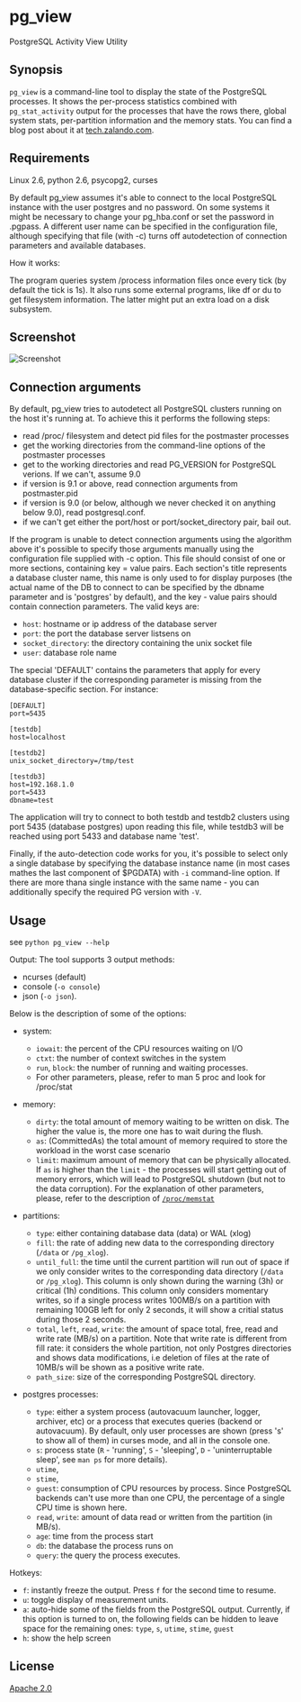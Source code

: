 pg_view
=======

PostgreSQL Activity View Utility

Synopsis
---------

`pg_view` is a command-line tool to display the state of the PostgreSQL processes.
It shows the per-process statistics combined with `pg_stat_activity` output for the processes
that have the rows there, global system stats, per-partition information and the memory stats.
You can find a blog post about it at [tech.zalando.com](http://tech.zalando.com/getting-a-quick-view-of-your-postgresql-stats/).

Requirements
------------

Linux 2.6, python 2.6, psycopg2, curses

By default pg_view assumes it's able to connect to the local PostgreSQL instance with the user postgres and no password. On some systems it might be necessary to change your pg_hba.conf or set the password in .pgpass. A different user name can be specified in the configuration file, although specifying that file (with -c) turns off autodetection of connection parameters and available databases.

How it works:

The program queries system /process information files once every tick (by default the tick is 1s). It also
runs some external programs, like df or du to get filesystem information. The latter might put an extra
load on a disk subsystem.

Screenshot
-----------
![Screenshot](https://raw.github.com/zalando/pg_view/master/images/pg_view_screenshot.png "pg_view screenshot")

Connection arguments
--------------------

By default, pg_view tries to autodetect all PostgreSQL clusters running on the host it's running at. To achieve
this it performs the following steps:

* read /proc/ filesystem and detect pid files for the postmaster processes
* get the working directories from the command-line options of the postmaster processes
* get to the working directories and read PG_VERSION for PostgreSQL verions. If we can't, assume 9.0
* if version is 9.1 or above, read connection arguments from postmaster.pid
* if version is 9.0 (or below, although we never checked it on anything below 9.0), read postgresql.conf.
* if we can't get either the port/host or port/socket_directory pair, bail out.

If the program is unable to detect connection arguments using the algorithm above it's possible to specify
those arguments manually using the configuration file supplied with -c option. This file should consist of
one or more sections, containing key = value pairs. Each section's title represents a database cluster name,
this name is only used to for display purposes (the actual name of the DB to connect to can be specified by the dbname parameter and is 'postgres' by default), and the key - value pairs should contain connection parameters. The valid keys are:

* `host`:             hostname or ip address of the database server
* `port`:             the port the database server listsens on
* `socket_directory`: the directory containing the unix socket file
* `user`:             database role name

The special 'DEFAULT' contains the parameters that apply for every database cluster if the corresponding parameter
is missing from the database-specific section. For instance:

    [DEFAULT]
    port=5435
    
    [testdb]
    host=localhost
    
    [testdb2]
    unix_socket_directory=/tmp/test
    
    [testdb3]
    host=192.168.1.0
    port=5433
    dbname=test

The application will try to connect to both testdb and testdb2 clusters using port 5435 (database postgres) upon reading this file, while testdb3 will be reached using port 5433 and database name 'test'.

Finally, if the auto-detection code works for you, it's possible to select only a single database by specifying
the database instance name (in most cases mathes the last component of $PGDATA) with `-i` command-line option. If there are more thana single instance with the same name - you can additionally specify the required PG version with `-V`.

Usage
-----
see `python pg_view --help`

Output:
The tool supports 3 output methods:
* ncurses (default)
* console (`-o console`)
* json (`-o json`).

Below is the description of some of the options:
* system:
	* `iowait`: the percent of the CPU resources waiting on I/O
	* `ctxt`: the number of context switches in the system
	* `run`, `block`: the number of running and waiting processes.
	* For other parameters, please, refer to man 5 proc and look for /proc/stat
* memory:
    * `dirty`:  the total amount of memory waiting to be written on disk. The higher
    	        the value is, the more one has to wait during the flush.
    * `as`:	(CommittedAs) the total amount of memory required to store the workload
    		in the worst case scenario
    * `limit`:	maximum amount of memory that can be physically allocated. If `as` is higher
    		than the `limit` - the processes will start getting out of memory errors,
    		which will lead to PostgreSQL shutdown (but not to the data corruption).
    For the explanation of other parameters, please, refer to the description of
    [`/proc/memstat`](http://git.kernel.org/cgit/linux/kernel/git/torvalds/linux.git/tree/Documentation/filesystems/proc.txt)

* partitions:
	* `type`: 		 either containing database data (data) or WAL (xlog)
	* `fill`: 		 the rate of adding new data to the corresponding directory (`/data` or `/pg_xlog`).
	* `until_full`:  the time until the current partition will run out of space if we only consider writes
				 to the corresponding data directory (`/data` or `/pg_xlog`). This column is only shown
				 during the warning (3h) or critical (1h) conditions. This column only considers momentary
				 writes, so if a single process writes 100MB/s on a partition with remaining 100GB left for
				 only 2 seconds, it will show a critial status during those 2 seconds.
	* `total`, `left`, `read`, `write`: the amount of space total, free, read and write rate (MB/s) on a partition. Note that write rate is different from fill rate: it considers the whole partition, not only Postgres directories and shows data modifications, i.e deletion of files at the rate of 10MB/s will be shown as a positive write rate.
	* `path_size`:	 size of the corresponding PostgreSQL directory.

* postgres processes:
	* `type`:		 either a system process (autovacuum launcher, logger, archiver, etc) or a process that
				 executes queries (backend or autovacuum). By default, only user processes are shown (press
				 's' to show all of them) in curses mode, and all in the console one.
	* `s`:			 process state (`R` - 'running', `S` - 'sleeping', `D` - 'uninterruptable sleep', see `man ps`
				 for more details).
	* `utime`,
	* `stime`,
	* `guest`:		 consumption of CPU resources by process. Since PostgreSQL backends can't use more than one
				 CPU, the percentage of a single CPU time is shown here.
	* `read`, `write`:  amount of data read or written from the partition (in MB/s).
	* `age`:		 time from the process start
	* `db`:			 the database the process runs on
	* `query`:		 the query the process executes.


Hotkeys:
* `f`: instantly freeze the output. Press `f` for the second time to resume.
* `u`: toggle display of measurement units.
* `a`: auto-hide some of the fields from the PostgreSQL output. Currently, if this option is turned to on, the following fields can be hidden to leave space for the remaining ones: `type`, `s`, `utime`, `stime`, `guest`
* `h`: show the help screen

License
-------

[Apache 2.0](http://www.apache.org/licenses/LICENSE-2.0)
